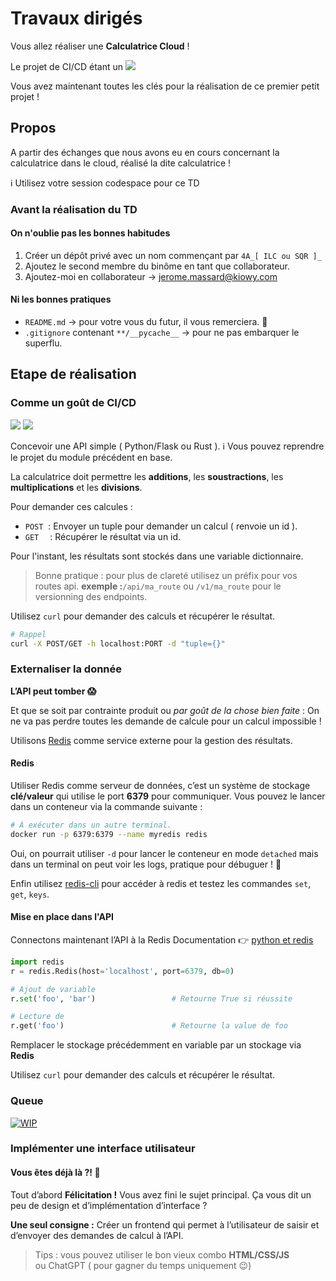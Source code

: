 # Travaux dirigés

Vous allez réaliser une **Calculatrice Cloud** !

Le projet de CI/CD étant un [![](https://img.shields.io/badge/PROJET_TERMINÉ_🚀-059142?style=for-the-badge&logoColor=white)](https://dev.to/envoy_/150-badges-for-github-pnk) 

Vous avez maintenant toutes les clés pour la réalisation de ce premier petit projet !

## Propos

A partir des échanges que nous avons eu en cours concernant la calculatrice dans le cloud, réalisé la dite calculatrice !

ℹ️ Utilisez votre session codespace pour ce TD

### Avant la réalisation du TD

#### On n'oublie pas les bonnes habitudes

1. Créer un dépôt privé avec un nom commençant par `4A_[ ILC ou SQR ]_`
2. Ajoutez le second membre du binôme en tant que collaborateur.
3. Ajoutez-moi en collaborateur → jerome.massard@kiowy.com

#### Ni les bonnes pratiques

* `README.md` → pour votre vous du futur, il vous remerciera. 🚀
* `.gitignore` contenant `**/__pycache__` → pour ne pas embarquer le superflu.

## Etape de réalisation

### Comme un goût de CI/CD

![](https://img.shields.io/badge/python-059142?style=for-the-badge&logo=python&logoColor=white) ![](https://img.shields.io/badge/Rust-000000?style=for-the-badge&logo=rust&logoColor=white)

Concevoir une API simple ( Python/Flask ou Rust ).
ℹ️ Vous pouvez reprendre le projet du module précédent en base.

La calculatrice doit permettre les **additions**, les **soustractions**, les **multiplications** et les **divisions**.

Pour demander ces calcules :

* `POST` &nbsp;: Envoyer un tuple pour demander un calcul ( renvoie un id ).
* `GET`  &emsp;: Récupérer le résultat via un id.

Pour l'instant, les résultats sont stockés dans une variable dictionnaire.

> Bonne pratique : pour plus de clareté utilisez un préfix pour vos routes api.
> **exemple :**`/api/ma_route` ou `/v1/ma_route` pour le versionning des endpoints.

Utilisez `curl` pour demander des calculs et récupérer le résultat.

```bash
# Rappel
curl -X POST/GET -h localhost:PORT -d "tuple={}"
```

### Externaliser la donnée

**L’API peut tomber 😱**

Et que se soit par contrainte produit ou *par goût de la chose bien faite* :
On ne va pas perdre toutes les demande de calcule pour un calcul impossible !

Utilisons [Redis](https://redis.io/docs/about/) comme service externe pour la gestion des résultats.

#### Redis

Utiliser Redis comme serveur de données, c’est un système de stockage **clé/valeur** qui utilise le port **6379** pour communiquer. Vous pouvez le lancer dans un conteneur via la commande suivante :

```bash
# À exécuter dans un autre terminal.
docker run -p 6379:6379 --name myredis redis
```

Oui, on pourrait utiliser `-d` pour lancer le conteneur en mode `detached` mais dans un terminal on peut voir les logs, pratique pour débuguer ! 🧐

Enfin utilisez [redis-cli](https://redis.io/docs/ui/cli/) pour accéder à redis et testez les commandes `set`, `get`, `keys`.

#### Mise en place dans l'API

Connectons maintenant l’API à la Redis
Documentation 👉 [python et redis](https://pypi.org/project/redis/)

```python 
import redis
r = redis.Redis(host='localhost', port=6379, db=0)

# Ajout de variable
r.set('foo', 'bar')                 # Retourne True si réussite

# Lecture de 
r.get('foo')                        # Retourne la value de foo
```

Remplacer le stockage précédemment en variable par un stockage via **Redis**

Utilisez `curl` pour demander des calculs et récupérer le résultat.

### Queue

[![WIP](https://img.shields.io/badge/WIP-FA7343?style=for-the-badge&logoColor=white)](https://www.youtube.com/watch?v=VBlFHuCzPgY)

### Implémenter une interface utilisateur

#### Vous êtes déjà là ?! 🤯

Tout d’abord **Félicitation !** Vous avez fini le sujet principal.
Ça vous dit un peu de design et d’implémentation d’interface ?

**Une seul consigne :**
Créer un frontend qui permet à l’utilisateur de saisir et d’envoyer des demandes de calcul à l’API.

> Tips : vous pouvez utiliser le bon vieux combo **HTML/CSS/JS**
> &emsp; &emsp;&emsp;ou ChatGPT ( pour gagner du temps uniquement 😉)
